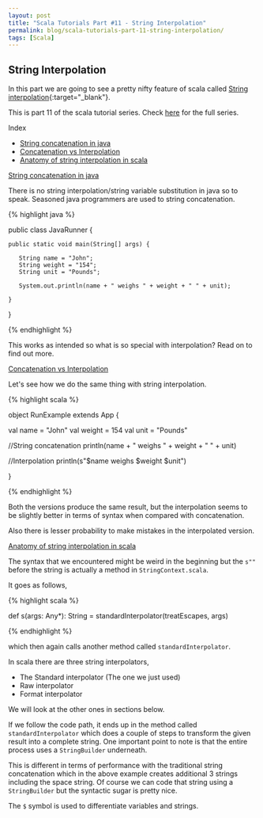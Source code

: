 ```yaml
---
layout: post
title: "Scala Tutorials Part #11 - String Interpolation"
permalink: blog/scala-tutorials-part-11-string-interpolation/
tags: [Scala]
---
```


String Interpolation
--------------------

In this part we are going to see a pretty nifty feature of scala called [String interpolation](https://en.wikipedia.org/wiki/String_interpolation){:target="_blank"}.

This is part 11 of the scala tutorial series. Check [here](/tags/#Scala) for the full series.


<i class="fa fa-list-ul fa-lg space-right"></i> Index

- [String concatenation in java](#Intro)
- [Concatenation vs Interpolation](#Comparison)
- [Anatomy of string interpolation in scala](#Anatomy)


<a name="Tntro"><u>String concatenation in java</u></a>

There is no string interpolation/string variable substitution in java so to speak. Seasoned java programmers are used to string concatenation.

{% highlight java %}

public class JavaRunner {

    public static void main(String[] args) {

       String name = "John";
       String weight = "154";
       String unit = "Pounds";

       System.out.println(name + " weighs " + weight + " " + unit);

    }
}

{% endhighlight %}

This works as intended so what is so special with interpolation? Read on to find out more.


<a name="Comparison"><u>Concatenation vs Interpolation</u></a>

Let's see how we do the same thing with string interpolation.


{% highlight scala %}

object RunExample extends App  {

  val name = "John"
  val weight = 154
  val unit = "Pounds"

  //String concatenation
  println(name + " weighs " + weight + " " + unit)

  //Interpolation
  println(s"$name weighs $weight $unit")


}

{% endhighlight %}

Both the versions produce the same result, but the interpolation seems to be slightly better in terms of syntax when compared with concatenation. 

Also there is lesser probability to make mistakes in the interpolated version.

<a name="Anatomy"><u>Anatomy of string interpolation in scala</u></a>

The syntax that we encountered might be weird in the beginning but the `s""` before the string is actually a method in `StringContext.scala`.

It goes as follows,

{% highlight scala %}

def s(args: Any*): String = standardInterpolator(treatEscapes, args)

{% endhighlight %}

which then again calls another method called `standardInterpolator`. 

In scala there are three string interpolators,

- The Standard interpolator (The one we just used)
- Raw interpolator
- Format interpolator

We will look at the other ones in sections below.

If we follow the code path, it ends up in the method called `standardInterpolator` which does a couple of steps to transform the given result into a complete string. 
One important point to note is that the entire process uses a `StringBuilder` underneath. 

This is different in terms of performance with the traditional string concatenation which in the above example creates additional 3 strings including the space string. 
Of course we can code that string using a `StringBuilder` but the syntactic sugar is pretty nice.

The `$` symbol is used to differentiate variables and strings.














